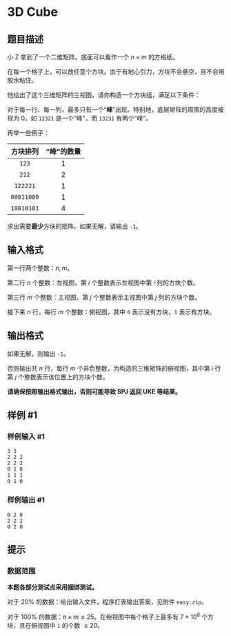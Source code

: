 # 3D Cube

## 题目描述

小 Z 拿到了一个二维矩阵。底面可以看作一个 $n \times m$ 的方格纸。

在每一个格子上，可以放任意个方块。由于有地心引力，方块不会悬空，且不会用胶水粘住。

他给出了这个三维矩阵的三视图，请你构造一个方块组，满足以下条件：

对于每一行、每一列，最多只有一个“**峰**”出现。特别地，底层矩阵的周围的高度被视为 $0$。如 `12321` 是一个“峰”，而 `13231` 有两个“峰”。

再举一些例子：

|方块排列|“峰”的数量|
|:----:|:----:|
|$\texttt{123}$|$1$|
|$\texttt{212}$|$2$|
|$\texttt{122221}$|$1$|
|$\texttt{00011000}$|$1$|
|$\texttt{10010101}$|$4$|

求出需要**最少**方块的矩阵。如果无解，请输出 `-1`。

## 输入格式

第一行两个整数：$n,m$。

第二行 $n$ 个整数：左视图，第 $i$ 个整数表示左视图中第 $i$ 列的方块个数。

第三行 $m$ 个整数：主视图，第 $j$ 个整数表示主视图中第 $j$ 列的方块个数。

接下来 $n$ 行，每行 $m$ 个整数：俯视图，其中 `0` 表示没有方块，`1` 表示有方块。

## 输出格式

如果无解，则输出 `-1`。

否则输出共 $n$ 行，每行 $m$ 个非负整数，为构造的三维矩阵的俯视图，其中第 $i$ 行第 $j$ 个整数表示该位置上的方块个数。

**请确保按照输出格式输出，否则可能导致 SPJ 返回 UKE 等结果。**

## 样例 #1

### 样例输入 #1
```
3 3
2 2 2
2 2 2
0 1 0
1 1 1
0 1 0
```

### 样例输出 #1

```
0 2 0 
2 2 2 
0 2 0
```

## 提示

### 数据范围

**本题各部分测试点采用捆绑测试。**

对于 $20\%$ 的数据：给出输入文件，程序打表输出答案，见附件 `easy.zip`。

对于 $100\%$ 的数据：$n\times m\leq25$。在俯视图中每个格子上最多有 $7\times10^8$ 个方块，且在俯视图中 `1` 的个数 $\leq20$。
